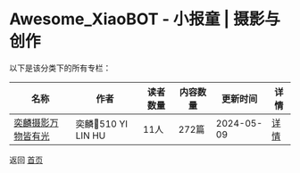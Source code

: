 # Awesome_XiaoBOT - 小报童 | 摄影与创作

以下是该分类下的所有专栏：

| 名称 | 作者 | 读者数量 | 内容数量 | 更新时间 | 详情 |
|------|------|----------|----------|----------|------|
| [奕麟摄影万物皆有光](https://xiaobot.net/p/yilinhu510?refer=0b133df9-27dc-423b-8101-639049001c13) | 奕麟📸510 YI LIN HU | 11人 | 272篇 |  2024-05-09 | [详情](data/yilinhu510.md) |


返回 [首页](../README.md)
